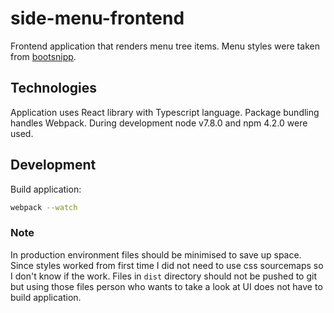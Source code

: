 # side-menu-frontend
Frontend application that renders menu tree items. Menu styles were taken from [bootsnipp](https://bootsnipp.com/snippets/yplrV).

## Technologies
Application uses React library with Typescript language. Package bundling handles Webpack. During development node v7.8.0 and npm 4.2.0 were used.

## Development
Build application: 
```sh
webpack --watch 
```

### Note
In production environment files should be minimised to save up space.
Since styles worked from first time I did not need to use css sourcemaps so I don't know if the work.
Files in `dist` directory should not be pushed to git but using those files person who wants to take a look at UI does not have to build application.
